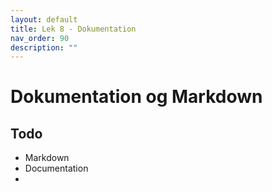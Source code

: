 ```yaml
---
layout: default
title: Lek 8 - Dokumentation 
nav_order: 90
description: ""
---
```

# Dokumentation og Markdown

## Todo
* Markdown
* Documentation
* 




